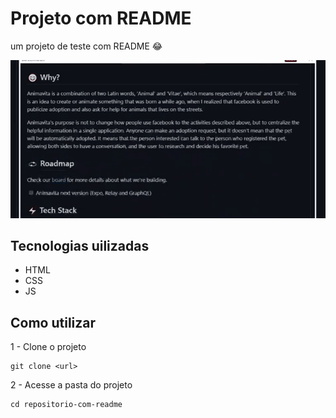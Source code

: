 # Projeto com README
um projeto de teste com README 😂


<img src= "./tela.gif">

## Tecnologias uilizadas
- HTML
- CSS
- JS

## Como utilizar
1 - Clone o projeto

```
git clone <url>
```

2 - Acesse a pasta do projeto

```
cd repositorio-com-readme
```